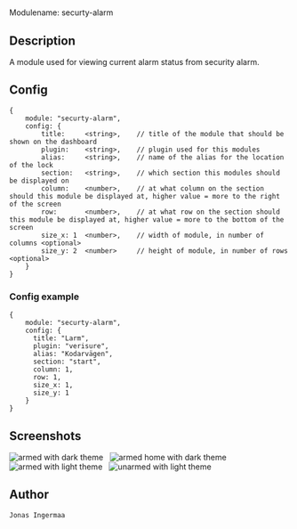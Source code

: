 # <TBD>

Modulename: securty-alarm


## Description

A module used for viewing current alarm status from security alarm.



## Config

    {
        module: "securty-alarm",
        config: {
            title:     <string>,    // title of the module that should be shown on the dashboard
            plugin:    <string>,    // plugin used for this modules
            alias:     <string>,    // name of the alias for the location of the lock 
            section:   <string>,    // which section this modules should be displayed on
            column:    <number>,    // at what column on the section should this module be displayed at, higher value = more to the right of the screen
            row:       <number>,    // at what row on the section should this module be displayed at, higher value = more to the bottom of the screen
            size_x: 1  <number>,    // width of module, in number of columns <optional>
            size_y: 2  <number>     // height of module, in number of rows <optional>
        }
    }


### Config example

    {
        module: "securty-alarm",
        config: {
          title: "Larm",
          plugin: "verisure",
          alias: "Kodarvägen",
          section: "start",
          column: 1,
          row: 1,
          size_x: 1,
          size_y: 1
        }
    }

## Screenshots

![armed with dark theme](doc/security-alarm-dark-armed.png "Armed - dark theme") &nbsp; ![armed home with dark theme](doc/security-alarm-dark-armed-home.png "Armed home- dark theme") &nbsp; ![armed with light theme](doc/security-alarm-light-armed.png "Armed - light theme") &nbsp; ![ unarmed with light theme](doc/security-alarm-light-unarmed.png "Unarmed - light theme") 


## Author

    Jonas Ingermaa
